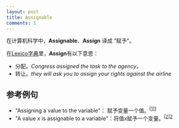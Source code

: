 ```yaml
---
layout: post
title: Assignable
comments: 1
---
```


在计算机科学中，**Assignable**、**Assign** 译成 “赋予”。

在[Lexico字典](https://www.lexico.com/en/definition/assign)里，**Assign**有以下意思：

- 分配。*Congress assigned the task to the agency。*
- 转让。*they will ask you to assign your rights against the airline*

## 参考例句

- "Assigning a value to the variable"： 赋予变量一个值。<sup>[[1]][1]</sup>
- "A value x is assignable to a variable"：将值x赋予一个变量。<sup>[[2]][2]</sup>

[1]: https://en.wikipedia.org/wiki/Assignable%20variable	"Assignable variable -wiki"
[2]:  https://golang.org/ref/spec#Assignability	"The Go Programming Language Specification"